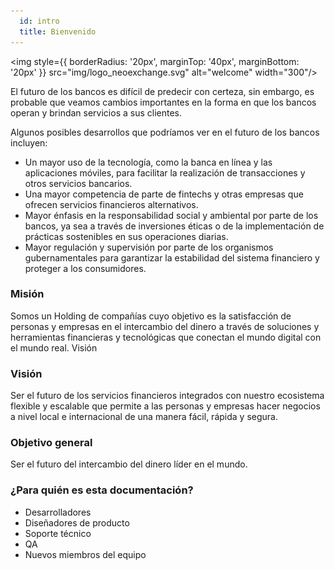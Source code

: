 ```yaml
---
  id: intro
  title: Bienvenido
---
```


<img style={{ borderRadius: '20px', marginTop: '40px', marginBottom: '20px' }} src="img/logo_neoexchange.svg" alt="welcome" width="300"/>

El futuro de los bancos es difícil de predecir con certeza, sin embargo, es probable que veamos cambios importantes en la forma en que los bancos operan y brindan servicios a sus clientes. 

Algunos posibles desarrollos que podríamos ver en el futuro de los bancos incluyen:

- Un mayor uso de la tecnología, como la banca en línea y las aplicaciones móviles, para facilitar la realización de transacciones y otros servicios bancarios.
- Una mayor competencia de parte de fintechs y otras empresas que ofrecen servicios financieros alternativos.
- Mayor énfasis en la responsabilidad social y ambiental por parte de los bancos, ya sea a través de inversiones éticas o de la implementación de prácticas sostenibles en sus operaciones diarias.
- Mayor regulación y supervisión por parte de los organismos gubernamentales para garantizar la estabilidad del sistema financiero y proteger a los consumidores.

### Misión

Somos un Holding de compañías cuyo objetivo es la satisfacción de personas y empresas en el intercambio del dinero a través de soluciones y herramientas financieras y tecnológicas que conectan el mundo digital con el mundo real. Visión

### Visión

Ser el futuro de los servicios financieros integrados con nuestro ecosistema flexible y escalable que permite a las personas y empresas hacer negocios a nivel local e internacional de una manera fácil, rápida y segura.

### Objetivo general

Ser el futuro del intercambio del dinero líder en el mundo.


### ¿Para quién es esta documentación?

- Desarrolladores
- Diseñadores de producto
- Soporte técnico
- QA
- Nuevos miembros del equipo
